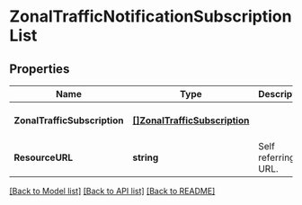 # ZonalTrafficNotificationSubscriptionList

## Properties
Name | Type | Description | Notes
------------ | ------------- | ------------- | -------------
**ZonalTrafficSubscription** | [**[]ZonalTrafficSubscription**](ZonalTrafficSubscription.md) |  | [optional] [default to null]
**ResourceURL** | **string** | Self referring URL. | [optional] [default to null]

[[Back to Model list]](../README.md#documentation-for-models) [[Back to API list]](../README.md#documentation-for-api-endpoints) [[Back to README]](../README.md)


